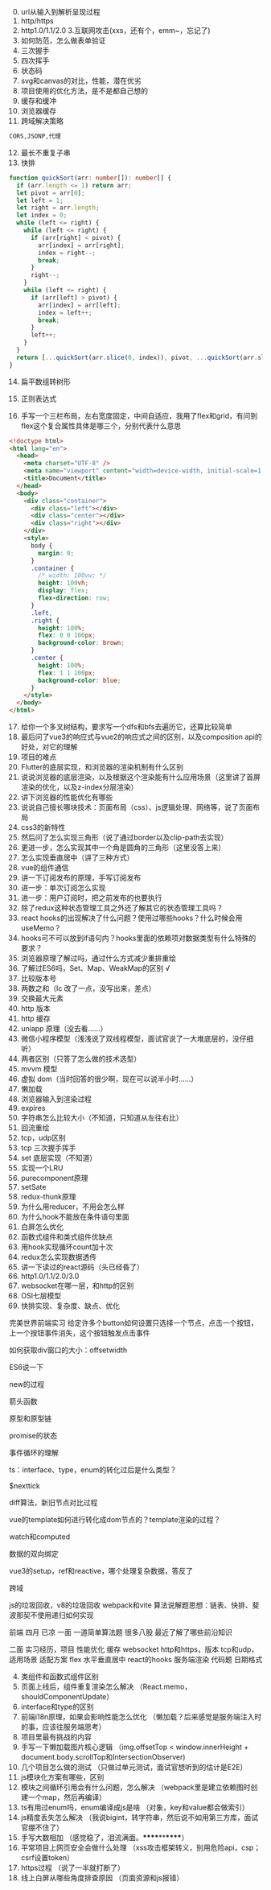 0. url从输入到解析呈现过程
1. http/https
2. http1.0/1.1/2.0 3.互联网攻击(xxs，还有个，emm~，忘记了)
3. 如何防范，怎么做表单验证
4. 三次握手
5. 四次挥手
6. 状态码
7. svg和canvas的对比，性能，潜在优劣
8. 项目使用的优化方法，是不是都自己想的
9. 缓存和缓冲
10. 浏览器缓存
11. 跨域解决策略

```txt
CORS,JSONP,代理
```

12. 最长不重复子串
13. 快排

```ts
function quickSort(arr: number[]): number[] {
  if (arr.length <= 1) return arr;
  let pivot = arr[0];
  let left = 1;
  let right = arr.length;
  let index = 0;
  while (left <= right) {
    while (left <= right) {
      if (arr[right] < pivot) {
        arr[index] = arr[right];
        index = right--;
        break;
      }
      right--;
    }
    while (left <= right) {
      if (arr[left] > pivot) {
        arr[index] = arr[left];
        index = left++;
        break;
      }
      left++;
    }
  }
  return [...quickSort(arr.slice(0, index)), pivot, ...quickSort(arr.slice(index))];
}
```

14. 扁平数组转树形
15. 正则表达式

16. 手写一个三栏布局，左右宽度固定，中间自适应，我用了flex和grid，有问到flex这个复合属性具体是哪三个，分别代表什么意思

```html
<!doctype html>
<html lang="en">
  <head>
    <meta charset="UTF-8" />
    <meta name="viewport" content="width=device-width, initial-scale=1.0" />
    <title>Document</title>
  </head>
  <body>
    <div class="container">
      <div class="left"></div>
      <div class="center"></div>
      <div class="right"></div>
    </div>
    <style>
      body {
        margin: 0;
      }
      .container {
        /* width: 100vw; */
        height: 100vh;
        display: flex;
        flex-direction: row;
      }
      .left,
      .right {
        height: 100%;
        flex: 0 0 100px;
        background-color: brown;
      }
      .center {
        height: 100%;
        flex: 1 1 100px;
        background-color: blue;
      }
    </style>
  </body>
</html>
```

17. 给你一个多叉树结构，要求写一个dfs和bfs去遍历它，还算比较简单
18. 最后问了vue3的响应式与vue2的响应式之间的区别，以及composition api的好处，对它的理解
19. 项目的难点
20. Flutter的底层实现，和浏览器的渲染机制有什么区别
21. 说说浏览器的底层渲染，以及根据这个渲染能有什么应用场景（这里讲了首屏渲染的优化，以及z-index分层渲染）
22. 讲下浏览器的性能优化有哪些
23. 说说自己擅长哪块技术：页面布局（css）、js逻辑处理、网络等，说了页面布局
24. css3的新特性
25. 然后问了怎么实现三角形（说了通过border以及clip-path去实现）
26. 更进一步，怎么实现其中一个角是圆角的三角形（这里没答上来）
27. 怎么实现垂直居中（讲了三种方式）
28. vue的组件通信
29. 讲一下订阅发布的原理，手写订阅发布
30. 进一步：单次订阅怎么实现
31. 进一步：用户订阅时，把之前发布的也要执行
32. 除了redux这种状态管理工具之外还了解其它的状态管理工具吗？
33. react hooks的出现解决了什么问题？使用过哪些hooks？什么时候会用useMemo？
34. hooks可不可以放到if语句内？hooks里面的依赖项对数据类型有什么特殊的要求？
35. 浏览器原理了解过吗，通过什么方式减少重排重绘
36. 了解过ES6吗，Set、Map、WeakMap的区别 √
37. 比较版本号
38. 两数之和（lc 改了一点，没写出来，差点）
39. 交换最大元素
40. http 版本
41. http 缓存
42. uniapp 原理（没去看……）
43. 微信小程序模型（浅浅说了双线程模型，面试官说了一大堆底层的，没仔细听）
44. 两者区别（只答了怎么做的技术选型）
45. mvvm 模型
46. 虚拟 dom（当时回答的很少啊，现在可以说半小时……）
47. 懒加载
48. 浏览器输入到渲染过程
49. expires
50. 字符串怎么比较大小（不知道，只知道从左往右比）
51. 回流重绘
52. tcp，udp区别
53. tcp 三次握手挥手
54. set 底层实现（不知道）
55. 实现一个LRU
56. purecomponent原理
57. setSate
58. redux-thunk原理
59. 为什么用reducer，不用会怎么样
60. 为什么hook不能放在条件语句里面
61. 白屏怎么优化
62. 函数式组件和类式组件优缺点
63. 用hook实现循环count加十次
64. redux怎么实现数据透传
65. 讲一下读过的react源码（头已经昏了）
66. http1.0/1.1/2.0/3.0
67. websocket在哪一层，和http的区别
68. OSI七层模型
69. 快排实现、复杂度、缺点、优化

完美世界前端实习
给定许多个button如何设置只选择一个节点，点击一个按钮，上一个按钮事件消失，这个按钮触发点击事件

如何获取div窗口的大小：offsetwidth

ES6说一下

new的过程

箭头函数

原型和原型链

promise的状态

事件循环的理解

ts：interface、type，enum的转化过后是什么类型？

$nexttick

diff算法，新旧节点对比过程

vue的template如何进行转化成dom节点的？template渲染的过程？

watch和computed

数据的双向绑定

vue3的setup，ref和reactive，哪个处理复杂数据，答反了

跨域

js的垃圾回收，v8的垃圾回收
webpack和vite
算法说解题思想：链表、快排、斐波那契不使用递归如何实现

前端 四月 已凉
一面
一道简单算法题
很多八股
最近了解了哪些前沿知识

二面
实习经历，项目
性能优化
缓存
websocket
http和https，版本
tcp和udp，适用场景
适配方案
flex
水平垂直居中
react的hooks
服务端渲染
代码题 日期格式

4. 类组件和函数式组件区别
5. 页面上线后，组件重复渲染怎么解决
   （React.memo，shouldComponentUpdate）
6. interface和type的区别
7. 前端i18n原理，如果会影响性能怎么优化
   （懒加载？后来感觉是服务端注入时的事，应该往服务端思考）
8. 项目里最有挑战的内容
9. 手写一下懒加载图片核心逻辑
   （img.offsetTop < window.innerHeight + document.body.scrollTop和IntersectionObserver)
10. 几个项目怎么做的测试
    （只做过单元测试，面试官想听到的估计是E2E）
11. js模块化方案有哪些，区别
12. 模块之间循环引用会有什么问题，怎么解决
    （webpack里是建立依赖图时创建一个map，然后再编译）
13. ts有用过enum吗，enum编译成js是啥
    （对象，key和value都会做索引）
14. js精度丢失怎么解决
    （我说bigint，转字符串，然后说不如用第三方库，面试官绷不住了）
15. 手写大数相加
    （感觉稳了，泪流满面。**\*\*\*\***\*\***\*\*\*\***）
16. 平常项目上网页安全会做什么处理
    （xss攻击框架转义，别用危险api，csp；csrf设置token）
17. https过程
    （说了一半就打断了）
18. 线上白屏从哪些角度排查原因
    （页面资源和js报错）
